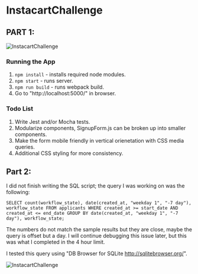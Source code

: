 # InstacartChallenge

## PART 1:

![InstacartChallenge](https://media.giphy.com/media/3ohk2CTzJhhUGlMerK/giphy.gif)

### Running the App

1. `npm install` - installs required node modules.
2. `npm start` - runs server.
3. `npm run build` - runs webpack build.
4. Go to "http://localhost:5000/" in browser.

### Todo List

1. Write Jest and/or Mocha tests.
2. Modularize components, SignupForm.js can be broken up into smaller components.
3. Make the form mobile friendly in vertical orienetation with CSS media queries.
4. Additional CSS styling for more consistency.

## Part 2:

I did not finish writing the SQL script; the query I was working on was the following:

`SELECT count(workflow_state), date(created_at, "weekday 1", "-7 day"), workflow_state
FROM applicants
WHERE created_at >= start_date AND created_at <= end_date
GROUP BY date(created_at, "weekday 1", "-7 day"), workflow_state;`

The numbers do not match the sample results but they are close, maybe the query is offset but a day. I will continue debugging this issue later, but this was what I completed in the 4 hour limit.

I tested this query using "DB Browser for SQLite http://sqlitebrowser.org/".

![InstacartChallenge](http://i.imgur.com/vfQsB37.png)
